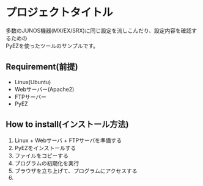 プロジェクトタイトル
===========================
多数のJUNOS機器(MX/EX/SRX)に同じ設定を流しこんだり、設定内容を確認するための  
PyEZを使ったツールのサンプルです。

## Requirement(前提)    
* Linux(Ubuntu)  
* Webサーバー(Apache2)  
* FTPサーバー  
* PyEZ

## How to install(インストール方法)  
1. Linux + Webサーバ + FTPサーバを準備する
2. PyEZをインストールする
3. ファイルをコピーする
4. プログラムの初期化を実行
5. ブラウザを立ち上げて、プログラムにアクセスする
6. 



